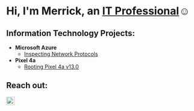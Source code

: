 <h1>Hi, I'm Merrick, an <a href="https://linkedin.com/in/merrick-morgan-a7227378/">IT Professional</a>☺</h1>

<h2> Information Technology Projects:</h2>

- <b>Microsoft Azure</b>
  - [Inspecting Network Protocols](https://github.com/merrickam/azure-network-protocols)
- <b>Pixel 4a</b>
  - [Rooting Pixel 4a v13.0](https://github.com/merrickam/pixel-4a-root)

<h2>Reach out:</h2>

[<img align="left" alt="Josh | LinkedIn" width="22px" src="https://cdn.jsdelivr.net/npm/simple-icons@v3/icons/linkedin.svg" />][linkedin]


[linkedin]: https://linkedin.com/in/merrick-morgan-a7227378/
